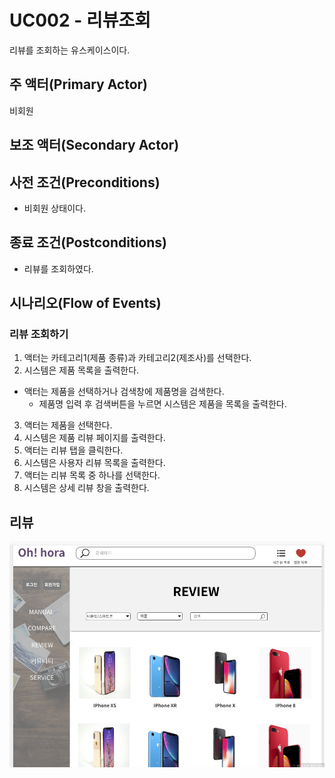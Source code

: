 # UC002 - 리뷰조회

리뷰를 조회하는 유스케이스이다.

## 주 액터(Primary Actor)

비회원
 
## 보조 액터(Secondary Actor)

## 사전 조건(Preconditions)

- 비회원 상태이다.

## 종료 조건(Postconditions)

- 리뷰를 조회하였다.
 
## 시나리오(Flow of Events)
### 리뷰 조회하기

1. 액터는 카테고리1(제품 종류)과 카테고리2(제조사)를 선택한다.
2. 시스템은 제품 목록을 출력한다.
  - 액터는 제품을 선택하거나 검색창에 제품명을 검색한다.
     - 제품명 입력 후 검색버튼을 누르면 시스템은 제품을 목록을 출력한다.
3. 액터는 제품을 선택한다.
4. 시스템은 제품 리뷰 페이지를 출력한다.
5. 액터는 리뷰 탭을 클릭한다.
6. 시스템은 사용자 리뷰 목록을 출력한다.
7. 액터는 리뷰 목록 중 하나를 선택한다.
8. 시스템은 상세 리뷰 창을 출력한다.

## 리뷰 
![리뷰조회 폼](./images/kim-review1.png)

